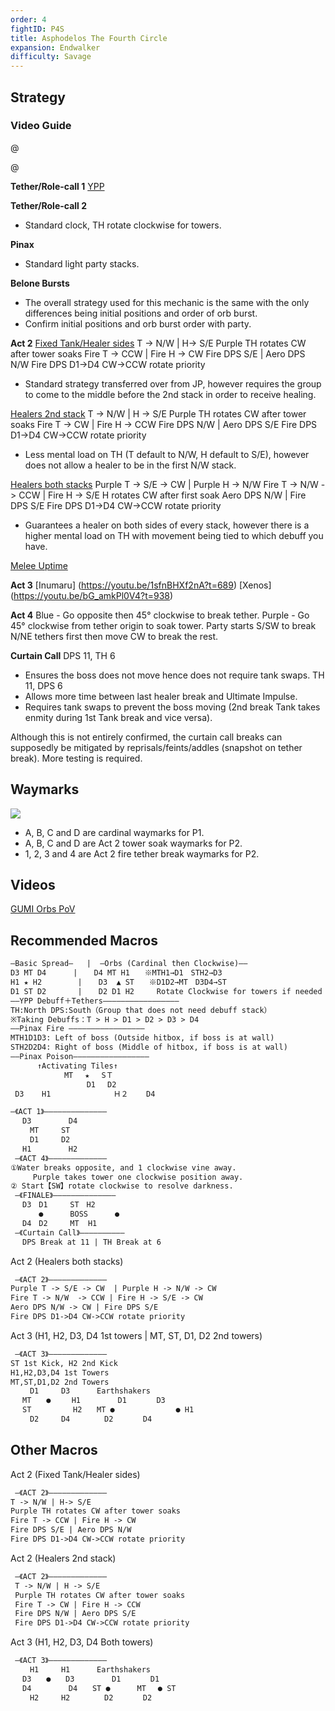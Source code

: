 ```yaml
---
order: 4
fightID: P4S
title: Asphodelos The Fourth Circle
expansion: Endwalker
difficulty: Savage
---
```

## Strategy

### Video Guide
@[](https://youtu.be/nbPFd_2SHWE)

@[](https://youtu.be/Usu900crB6A)


**Tether/Role-call 1**
[YPP](https://na.finalfantasyxiv.com/lodestone/character/22408218/blog/4931930/)

**Tether/Role-call 2**
- Standard clock, TH rotate clockwise for towers.

**Pinax**
- Standard light party stacks.

**Belone Bursts**
- The overall strategy used for this mechanic is the same with the only differences being initial positions and order of orb burst.
- Confirm initial positions and orb burst order with party.

**Act 2**
[Fixed Tank/Healer sides](https://ff14.toolboxgaming.space/?id=860558383257461&preview=1)
T -> N/W | H-> S/E
Purple TH rotates CW after tower soaks
Fire T -> CCW | Fire H -> CW
Fire DPS S/E | Aero DPS N/W
Fire DPS D1->D4 CW->CCW rotate priority
- Standard strategy transferred over from JP, however requires the group to come to the middle before the 2nd stack in order to receive healing.

[Healers 2nd stack](https://ff14.toolboxgaming.space/?id=629848419582461&preview=1)
T -> N/W | H -> S/E
Purple TH rotates CW after tower soaks
Fire T -> CW | Fire H -> CCW
Fire DPS N/W | Aero DPS S/E
Fire DPS D1->D4 CW->CCW rotate priority
- Less mental load on TH (T default to N/W, H default to S/E), however does not allow a healer to be in the first N/W stack.

[Healers both stacks](https://ff14.toolboxgaming.space/?id=539840456682461&preview=1)
Purple T -> S/E -> CW  | Purple H -> N/W
Fire T -> N/W  -> CCW | Fire H -> S/E 
H rotates CW after first soak
Aero DPS N/W | Fire DPS S/E 
Fire DPS D1->D4 CW->CCW rotate priority
- Guarantees a healer on both sides of every stack, however there is a higher mental load on TH with movement being tied to which debuff you have.

[Melee Uptime](https://ff14.toolboxgaming.space/?id=233948201703461&preview=1#1)

**Act 3**
[Inumaru] (https://youtu.be/1sfnBHXf2nA?t=689)
[Xenos] (https://youtu.be/bG_amkPl0V4?t=938)

**Act 4**
Blue - Go opposite then 45° clockwise to break tether.
Purple - Go 45° clockwise from tether origin to soak tower.
Party starts S/SW to break N/NE tethers first then move CW to break the rest.

**Curtain Call**
DPS 11, TH 6
- Ensures the boss does not move hence does not require tank swaps.
TH 11, DPS 6
- Allows more time between last healer break and Ultimate Impulse.
- Requires tank swaps to prevent the boss moving (2nd break Tank takes enmity during 1st Tank break and vice versa).

Although this is not entirely confirmed, the curtain call breaks can supposedly be mitigated by reprisals/feints/addles (snapshot on tether break). More testing is required.

## Waymarks

![](https://github.com/user-attachments/assets/c6eb6eb9-a6a1-4bf9-9f08-1dd127821eef)

- A, B, C and D are cardinal waymarks for P1.
- A, B, C and D are Act 2 tower soak waymarks for P2.
- 1, 2, 3 and 4 are Act 2 fire tether break waymarks for P2.

## Videos

[GUMI Orbs PoV](https://www.twitch.tv/videos/1440160509?t=1h11m39s)

## Recommended Macros

```markdown
―Basic Spread―   |  ―Orbs (Cardinal then Clockwise)――
D3 MT D4      |  　D4 MT H1　　※MTH1→D1　STH2→D3
H1 ★ H2        |  　D3  ▲ ST　　※D1D2→MT　D3D4→ST
D1 ST D2       |  　D2 D1 H2     Rotate Clockwise for towers if needed
――YPP Debuff＋Tethers―――――――――――――――――
TH:North DPS:South（Group that does not need debuff stack）
※Taking Debuffs：T > H > D1 > D2 > D3 > D4
――Pinax Fire ―――――――――――――――――
MTH1D1D3: Left of boss (Outside hitbox, if boss is at wall)
STH2D2D4: Right of boss (Middle of hitbox, if boss is at wall)
――Pinax Poison―――――――――――――――――
      ↑Activating Tiles↑
            MT 　★ 　SＴ
                 D1 　D2
 D3    H1              Ｈ２    D4
```

```markdown
―《ACT 1》――――――――――――――
 　D3　　　　　D4
 　　MT　　　ST
 　　D1　　　D2
 　H1　　　　　H2
 ―《ACT 4》―――――――――――――
①Water breaks opposite, and 1 clockwise vine away.
     Purple takes tower one clockwise position away.
② Start【SW】rotate clockwise to resolve darkness.
 ―《FINALE》――――――――――――――
 　D3　D1　　　ST　H2
 　　  ●      BOSS      ●
 　D4　D2　　　MT  H1
 ―《Curtain Call》――――――――――
 　DPS Break at 11 | TH Break at 6
```

Act 2 (Healers both stacks)
```markdown
 ―《ACT 2》―――――――――――――
Purple T -> S/E -> CW  | Purple H -> N/W -> CW
Fire T -> N/W  -> CCW | Fire H -> S/E -> CW
Aero DPS N/W -> CW | Fire DPS S/E 
Fire DPS D1->D4 CW->CCW rotate priority
```

Act 3 (H1, H2, D3, D4 1st towers | MT, ST, D1, D2 2nd towers)
```markdown
 ―《ACT 3》―――――――――――――
ST 1st Kick, H2 2nd Kick
H1,H2,D3,D4 1st Towers
MT,ST,D1,D2 2nd Towers
 　　D1　　　D3　 　　Earthshakers
 　MT　　●　   H1　     　D1　　　　D3
 　ST　　　　　 H2　　MT ●            　● H1
 　　D2　　　D4　　　　 D2　　　　D4
```

## Other Macros

Act 2 (Fixed Tank/Healer sides)
```markdown
 ―《ACT 2》―――――――――――――
T -> N/W | H-> S/E
Purple TH rotates CW after tower soaks
Fire T -> CCW | Fire H -> CW
Fire DPS S/E | Aero DPS N/W
Fire DPS D1->D4 CW->CCW rotate priority
```

Act 2 (Healers 2nd stack)
```markdown
 ―《ACT 2》―――――――――――――
 T -> N/W | H -> S/E
 Purple TH rotates CW after tower soaks
 Fire T -> CW | Fire H -> CCW
 Fire DPS N/W | Aero DPS S/E
 Fire DPS D1->D4 CW->CCW rotate priority
```

Act 3 (H1, H2, D3, D4 Both towers)
```markdown
 ―《ACT 3》―――――――――――――
 　　H1　　　H1　 　　Earthshakers
 　D3　　●　　D3　     　D1　　　　D1
 　D4　　　　　D4　　ST ●      MT 　● ST
 　　H2　　　H2　　　　 D2　　　　D2
```
